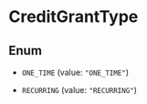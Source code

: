 

# CreditGrantType

## Enum


* `ONE_TIME` (value: `"ONE_TIME"`)

* `RECURRING` (value: `"RECURRING"`)



